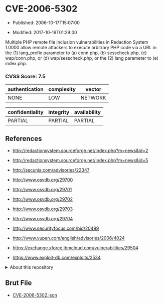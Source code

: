 # CVE-2006-5302

- Published: 2006-10-17T15:07:00

- Modified: 2017-10-19T01:29:00

Multiple PHP remote file inclusion vulnerabilities in Redaction System 1.0000 allow remote attackers to execute arbitrary PHP code via a URL in the (1) lang_prefix parameter to (a) conn.php, (b) sesscheck.php, (c) wap/conn.php, or (d) wap/sesscheck.php, or the (2) lang parameter to (e) index.php.

### CVSS Score: **7.5**

| authentication | complexity | vector |
| --- | --- | --- |
| NONE | LOW | NETWORK |

| confidentiality | integrity | availability |
| --- | --- | --- |
| PARTIAL | PARTIAL | PARTIAL |

## References

* http://redactionsystem.sourceforge.net/index.php?m=news&id=2

* http://redactionsystem.sourceforge.net/index.php?m=news&id=5

* http://secunia.com/advisories/22347

* http://www.osvdb.org/29700

* http://www.osvdb.org/29701

* http://www.osvdb.org/29702

* http://www.osvdb.org/29703

* http://www.osvdb.org/29704

* http://www.securityfocus.com/bid/20499

* http://www.vupen.com/english/advisories/2006/4024

* https://exchange.xforce.ibmcloud.com/vulnerabilities/29504

* https://www.exploit-db.com/exploits/2534

<details>
<summary>About this repository</summary> 

  This repository is part of the project [Live Hack CVE](https://github.com/Live-Hack-CVE). Main website can be found [www.live-hack.org](https://www.live-hack.org) 
  
  Made by [Sn0wAlice](https://github.com/Sn0wAlice) for the people that care about security and need to have a feed of the latest CVEs. Hope you enjoy it, don't forget to star the repo and follow me on [Twitter](https://twitter.com/Sn0wAlice) and [Github](https://github.com/Sn0wAlice). And that is my [personnal website](https://www.alice-snow.me/)

  - [Home Page](https://github.com/Live-Hack-CVE)
  - [Framework](https://github.com/Live-Hack-CVE/cve-framework)
  - [CVE database](https://github.com/Live-Hack-CVE/full_database)
  - [Changelog](https://github.com/Live-Hack-CVE/Changelog)
</details>

## Brut File

* [CVE-2006-5302.json](https://raw.githubusercontent.com/Live-Hack-CVE/full_database/main/cves/2006/CVE-2006-5302.json)

